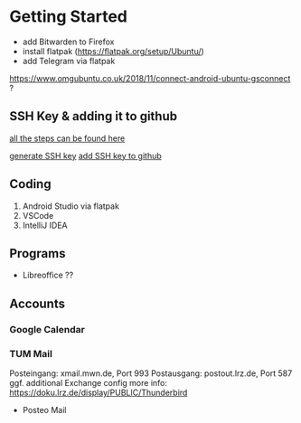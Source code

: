 # Getting Started
- add Bitwarden to Firefox
- install flatpak (https://flatpak.org/setup/Ubuntu/)
- add Telegram via flatpak

https://www.omgubuntu.co.uk/2018/11/connect-android-ubuntu-gsconnect ?

## SSH Key & adding it to github
[all the steps can be found here](https://docs.github.com/en/github/authenticating-to-github/connecting-to-github-with-ssh)

[generate SSH key](https://docs.github.com/en/github/authenticating-to-github/generating-a-new-ssh-key-and-adding-it-to-the-ssh-agent)
[add SSH key to github](https://docs.github.com/en/github/authenticating-to-github/adding-a-new-ssh-key-to-your-github-account)

## Coding
1. Android Studio via flatpak
2. VSCode
3. IntelliJ IDEA
## Programs
- Libreoffice
??

## Accounts
### Google Calendar
### TUM Mail
Posteingang: xmail.mwn.de, Port 993
Postausgang: postout.lrz.de, Port 587
ggf. additional Exchange config
more info: https://doku.lrz.de/display/PUBLIC/Thunderbird

- Posteo Mail
